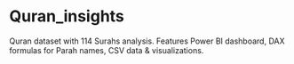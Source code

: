 # Quran_insights
Quran dataset with 114 Surahs analysis. Features Power BI dashboard, DAX formulas for Parah names, CSV data &amp; visualizations.
